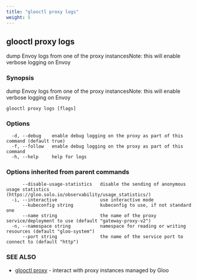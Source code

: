 ```yaml
---
title: "glooctl proxy logs"
weight: 5
---
```

## glooctl proxy logs

dump Envoy logs from one of the proxy instancesNote: this will enable verbose logging on Envoy

### Synopsis

dump Envoy logs from one of the proxy instancesNote: this will enable verbose logging on Envoy

```
glooctl proxy logs [flags]
```

### Options

```
  -d, --debug    enable debug logging on the proxy as part of this command (default true)
  -f, --follow   enable debug logging on the proxy as part of this command
  -h, --help     help for logs
```

### Options inherited from parent commands

```
      --disable-usage-statistics   disable the sending of anonymous usage statistics (https://gloo.solo.io/observability/usage_statistics/)
  -i, --interactive                use interactive mode
      --kubeconfig string          kubeconfig to use, if not standard one
      --name string                the name of the proxy service/deployment to use (default "gateway-proxy-v2")
  -n, --namespace string           namespace for reading or writing resources (default "gloo-system")
      --port string                the name of the service port to connect to (default "http")
```

### SEE ALSO

* [glooctl proxy](../glooctl_proxy)	 - interact with proxy instances managed by Gloo

